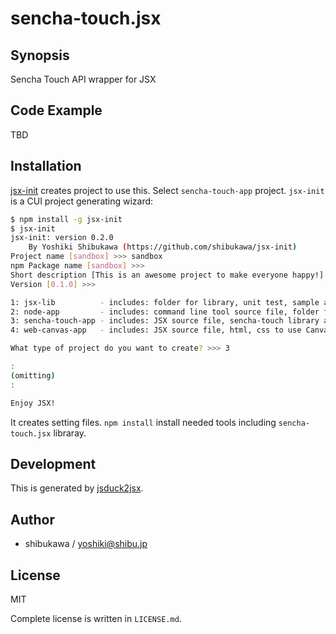 sencha-touch.jsx
===========================================

Synopsis
---------------

Sencha Touch API wrapper for JSX

Code Example
---------------

TBD

Installation
---------------

[jsx-init](https://npmjs.org/package/jsx-init) creates project to use this. Select `sencha-touch-app` project. `jsx-init` is a CUI project generating wizard:

```sh
$ npm install -g jsx-init
$ jsx-init
jsx-init: version 0.2.0
    By Yoshiki Shibukawa (https://github.com/shibukawa/jsx-init)
Project name [sandbox] >>> sandbox
npm Package name [sandbox] >>>
Short description [This is an awesome project to make everyone happy!] >>>
Version [0.1.0] >>>

1: jsx-lib          - includes: folder for library, unit test, sample app template.
2: node-app         - includes: command line tool source file, folder for library and unit test.
3: sencha-touch-app - includes: JSX source file, sencha-touch library and wrapper, html, css, web server setting to run on Chrome.
4: web-canvas-app   - includes: JSX source file, html, css to use Canvas API, web server setting to run on Chrome.

What type of project do you want to create? >>> 3

:
(omitting)
:

Enjoy JSX!
```

It creates setting files. `npm install` install needed tools including `sencha-touch.jsx` libraray.

Development
-------------

This is generated by [jsduck2jsx](https://npmjs.org/package/jsduck2jsx).

Author
---------

* shibukawa / yoshiki@shibu.jp

License
------------

MIT

Complete license is written in `LICENSE.md`.
